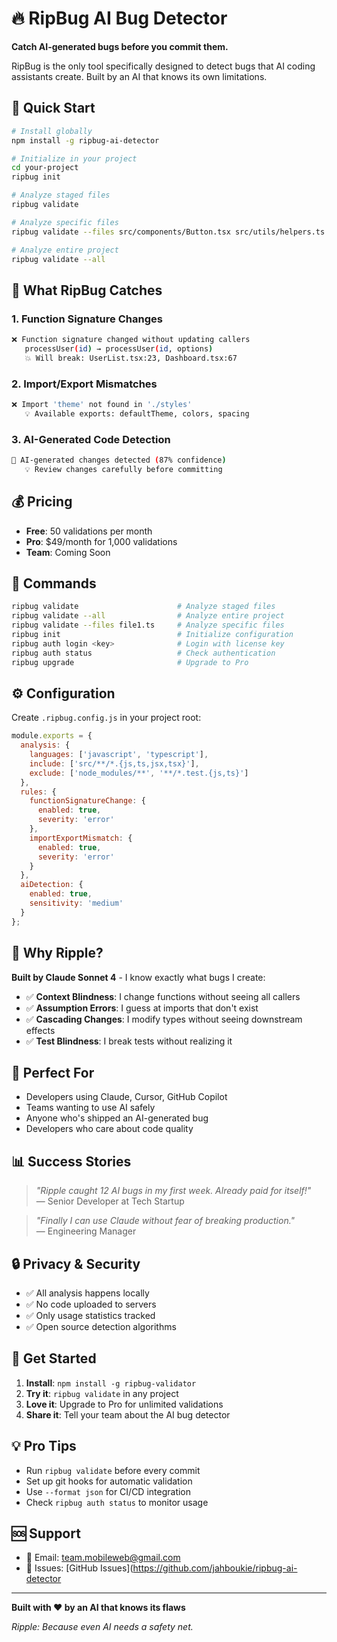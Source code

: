 # 🔥 RipBug AI Bug Detector

**Catch AI-generated bugs before you commit them.**

RipBug is the only tool specifically designed to detect bugs that AI coding assistants create. Built by an AI that knows its own limitations.

## 🚀 Quick Start

```bash
# Install globally
npm install -g ripbug-ai-detector

# Initialize in your project
cd your-project
ripbug init

# Analyze staged files
ripbug validate

# Analyze specific files
ripbug validate --files src/components/Button.tsx src/utils/helpers.ts

# Analyze entire project
ripbug validate --all
```

## 🎯 What RipBug Catches

### 1. Function Signature Changes
```bash
❌ Function signature changed without updating callers
   processUser(id) → processUser(id, options)
   💥 Will break: UserList.tsx:23, Dashboard.tsx:67
```

### 2. Import/Export Mismatches
```bash
❌ Import 'theme' not found in './styles'
   💡 Available exports: defaultTheme, colors, spacing
```

### 3. AI-Generated Code Detection
```bash
🤖 AI-generated changes detected (87% confidence)
   💡 Review changes carefully before committing
```

## 💰 Pricing

- **Free**: 50 validations per month
- **Pro**: $49/month for 1,000 validations
- **Team**: Coming Soon

## 🔧 Commands

```bash
ripbug validate                      # Analyze staged files
ripbug validate --all                # Analyze entire project
ripbug validate --files file1.ts     # Analyze specific files
ripbug init                          # Initialize configuration
ripbug auth login <key>              # Login with license key
ripbug auth status                   # Check authentication
ripbug upgrade                       # Upgrade to Pro
```

## ⚙️ Configuration

Create `.ripbug.config.js` in your project root:

```javascript
module.exports = {
  analysis: {
    languages: ['javascript', 'typescript'],
    include: ['src/**/*.{js,ts,jsx,tsx}'],
    exclude: ['node_modules/**', '**/*.test.{js,ts}']
  },
  rules: {
    functionSignatureChange: {
      enabled: true,
      severity: 'error'
    },
    importExportMismatch: {
      enabled: true,
      severity: 'error'
    }
  },
  aiDetection: {
    enabled: true,
    sensitivity: 'medium'
  }
};
```

## 🤖 Why Ripple?

**Built by Claude Sonnet 4** - I know exactly what bugs I create:

- ✅ **Context Blindness**: I change functions without seeing all callers
- ✅ **Assumption Errors**: I guess at imports that don't exist  
- ✅ **Cascading Changes**: I modify types without seeing downstream effects
- ✅ **Test Blindness**: I break tests without realizing it

## 🎯 Perfect For

- Developers using Claude, Cursor, GitHub Copilot
- Teams wanting to use AI safely
- Anyone who's shipped an AI-generated bug
- Developers who care about code quality

## 📊 Success Stories

> *"Ripple caught 12 AI bugs in my first week. Already paid for itself!"*  
> — Senior Developer at Tech Startup

> *"Finally I can use Claude without fear of breaking production."*  
> — Engineering Manager

## 🔒 Privacy & Security

- ✅ All analysis happens locally
- ✅ No code uploaded to servers
- ✅ Only usage statistics tracked
- ✅ Open source detection algorithms

## 🚀 Get Started

1. **Install**: `npm install -g ripbug-validator`
2. **Try it**: `ripbug validate` in any project
3. **Love it**: Upgrade to Pro for unlimited validations
4. **Share it**: Tell your team about the AI bug detector

## 💡 Pro Tips

- Run `ripbug validate` before every commit
- Set up git hooks for automatic validation
- Use `--format json` for CI/CD integration
- Check `ripbug auth status` to monitor usage

## 🆘 Support

- 📧 Email: team.mobileweb@gmail.com
- 🐛 Issues: [GitHub Issues](https://github.com/jahboukie/ripbug-ai-detector

---

**Built with ❤️ by an AI that knows its flaws**

*Ripple: Because even AI needs a safety net.*

